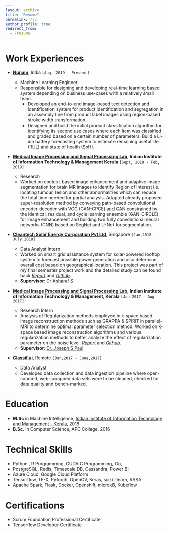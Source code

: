 ```yaml
---
layout: archive
title: "Resume"
permalink: /cv
author_profile: true
redirect_from:
  - /resume
---
```


Work Experiences
======
* [**Nunam**](https://nunam.com), India `[Aug, 2019 - Present]`
  * Machine Learning Engineer
  * Responsible for designing and developing real-time learning based system depending on business use-cases with a relatively small team.
    * Developed an end-to-end image-based text detection and identification system for product identification and segregation in an assembly line from product label images using region-based stroke width transformation.
    * Designed and build the initial product classification algorithm for identifying its second use cases where each item was classified and graded based on a certain number of parameters. Build a Li-ion battery forecasting system to estimate remaining useful life (RUL) and state of health (SoH).

* [**Medical Image Processing and Signal Processing Lab**](https://www.iiitmk.ac.in/MedImagCompLab/), **Indian Institute of Information Technology &
Management Kerala** `[Sept, 2018 - Feb, 2019]`
  * Research
  * Worked on context-based image enhancement and adaptive image segmentation for brain MR images to identify Region of Interest i.e. locating tumour, lesion and other abnormalities which can reduce the total time needed for partial analysis. Adapted already proposed super-resolution method by conveying path-based convolutional encoder-decoder with VGG (GAN-CPCE) and GAN constrained by the identical, residual, and cycle learning ensemble (GAN-CIRCLE) for image enhancement and building two fully convolutional neural networks (CNN) based on SegNet and U-Net for segmentation.
* [**Cleantech Solar Energy Corporation Pvt Ltd**](https://cleantechsolar.com/), Singapore  `[Jan,2018 - July,2018]`
  * Data Analyst Intern
  * Worked on smart grid assistance system for solar-powered rooftop system to forecast possible power generation and also determine overall cost based on geographical location. This project was part of my final semester project work and the detailed study can be found back [*Report*](https://drive.google.com/file/d/1dX2UBGimiDTbefbcfQGiKiQZ18heHPII/view?usp=sharing) and [*Github*](https://github.com/saradindusengupta/Solar-Power-Forecasting).
  * **Supervisor**: [Dr Asharaf S](https://www.iiitmk.ac.in/faculty/dr-asharaf-s/)

* [**Medical Image Processing and Signal Processing Lab**](https://www.iiitmk.ac.in/MedImagCompLab/), **Indian Institute of Information Technology & Management, Kerala** `[Jan 2017 - Aug 2017]`
  * Research Intern
  * Analysis of Regularization methods employed in k-space based image reconstruction methods such as GRAPPA & SPIRiT in parallel-MRI to determine optimal parameter selection method. Worked on k-space based image reconstruction algorithms and various regularization methods to better analyze the effect of regularization parameter on the noise level. [*Report*](https://drive.google.com/file/d/1D6Fxb0aBrCIYZhDBHMwqLRgdRGROGubp/view?usp=sharing) and [*Github*](https://github.com/saradindusengupta/Regularization_parametre_in_reconstruction_of_cparallel-MR-image).
  * **Supervisor**: [Dr. Joseph S Paul](https://www.iiitmk.ac.in/faculty/dr-joseph-suresh-paul/)

* [**Classif.ai**](http://classif.ai/), Remote `[Jan,2017 - June,2017]`
  * Data Analyst
  * Developed data collection and data ingestion pipeline where open-sourced, web-scrapped data sets were to be cleaned, checked for data quality and bench-marked.


Education
======
* **M.Sc** in Machine Intelligence, [Indian Institute of Information Technology and Management - Kerala](https://www.iiitmk.ac.in/), 2018
* **B.Sc.** in Computer Science, APC College, 2016

  
Technical Skills
======
* Python , R Programming, CUDA C Programming, Go, 
* PostgreSQL, Redis, Timescale DB, Cassandra, Power BI
* Azure Cloud, Google Cloud Platform
* Tensorflow, TF-X, Pytorch, OpenCV, Keras, scikit-learn, RASA
* Apache Spark, Flask, Docker, Openshift, microk8, Kubeflow

Certifications
===
* Scrum Foundation Professional Certificate
* Tensorflow Developer Certificate

